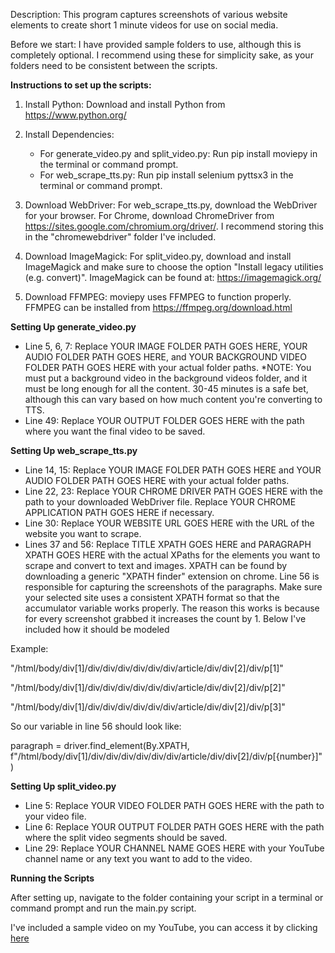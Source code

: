 Description: This program captures screenshots of various website elements to create short 1 minute videos for use on social media.

Before we start: I have provided sample folders to use, although this is completely optional. I recommend using these for simplicity sake, as your folders need to be consistent between the scripts.

**Instructions to set up the scripts:**

1. Install Python: Download and install Python from https://www.python.org/

2. Install Dependencies:
   - For generate_video.py and split_video.py: 
     Run pip install moviepy in the terminal or command prompt.
   - For web_scrape_tts.py: 
     Run pip install selenium pyttsx3 in the terminal or command prompt.

3. Download WebDriver: For web_scrape_tts.py, download the WebDriver for your browser. For Chrome, download ChromeDriver from https://sites.google.com/chromium.org/driver/. I recommend storing this in the "chromewebdriver" folder I've included.

4. Download ImageMagick: For split_video.py, download and install ImageMagick and make sure to choose the option "Install legacy utilities (e.g. convert)". ImageMagick can be found at: https://imagemagick.org/

5. Download FFMPEG: moviepy uses FFMPEG to function properly. FFMPEG can be installed from https://ffmpeg.org/download.html



**Setting Up generate_video.py**

- Line 5, 6, 7: Replace YOUR IMAGE FOLDER PATH GOES HERE, YOUR AUDIO FOLDER PATH GOES HERE, and YOUR BACKGROUND VIDEO FOLDER PATH GOES HERE with your actual folder paths. *NOTE: You must put a background video in the background videos folder, and it must be long enough for all the content. 30-45 minutes is a safe bet, although this can vary based on how much content you're converting to TTS.
- Line 49: Replace YOUR OUTPUT FOLDER GOES HERE with the path where you want the final video to be saved.



**Setting Up web_scrape_tts.py**

- Line 14, 15: Replace YOUR IMAGE FOLDER PATH GOES HERE and YOUR AUDIO FOLDER PATH GOES HERE with your actual folder paths.
- Line 22, 23: Replace YOUR CHROME DRIVER PATH GOES HERE with the path to your downloaded WebDriver file. Replace YOUR CHROME APPLICATION PATH GOES HERE if necessary.
- Line 30: Replace YOUR WEBSITE URL GOES HERE with the URL of the website you want to scrape.
- Lines 37 and 56: Replace TITLE XPATH GOES HERE and PARAGRAPH XPATH GOES HERE with the actual XPaths for the elements you want to scrape and convert to text and images. XPATH can be found by downloading a generic "XPATH finder" extension on chrome. Line 56 is responsible for capturing the screenshots of the paragraphs. Make sure your selected site uses a consistent XPATH format so that the accumulator variable works properly. The reason this works is because for every screenshot grabbed it increases the count by 1. Below I've included how it should be modeled

Example:

"/html/body/div[1]/div/div/div/div/div/div/article/div/div[2]/div/p[1]"

"/html/body/div[1]/div/div/div/div/div/div/article/div/div[2]/div/p[2]"

"/html/body/div[1]/div/div/div/div/div/div/article/div/div[2]/div/p[3]"
                                                                    
So our variable in line 56 should look like:   

paragraph = driver.find_element(By.XPATH, f"/html/body/div[1]/div/div/div/div/div/div/article/div/div[2]/div/p[{number}]") 



**Setting Up split_video.py**

- Line 5: Replace YOUR VIDEO FOLDER PATH GOES HERE with the path to your video file.
- Line 6: Replace YOUR OUTPUT FOLDER PATH GOES HERE with the path where the split video segments should be saved.
- Line 29: Replace YOUR CHANNEL NAME GOES HERE with your YouTube channel name or any text you want to add to the video.



**Running the Scripts**

After setting up, navigate to the folder containing your script in a terminal or command prompt and run the main.py script.


I've included a sample video on my YouTube, you can access it by clicking [here](https://youtube.com/shorts/ZNIUgRpytX0?feature=share)
